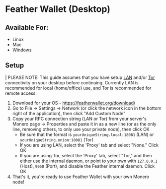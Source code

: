 # Feather Wallet (Desktop)
## Available For:
- Linux
- Mac
- Windows
## Setup
| PLEASE NOTE: This guide assumes that you have setup [LAN](https://docs.start9.com/latest/user-manual/connecting/connecting-lan/lan-os/) and/or [Tor](https://docs.start9.com/latest/user-manual/connecting/connecting-tor/tor-os/index) connectivity on your desktop before continuing.  Currently LAN is recommended for local (home/office) use, and Tor is recommended for remote access.

1. Download for your OS - https://featherwallet.org/download/
1. Go to File -> Settings -> Network (or click the network icon in the bottom right of the application), then click "Add Custom Node"
1. Copy your RPC connection string (LAN or Tor) from your server's Monero page -> Properties and paste it in as a new line (or as the only line, removing others, to only use your private node), then click OK
    - Be sure that the format is `yourUniqueString.local:18081` (LAN) or `yourUniqueString.onion:18081` (Tor)
    - If you are using LAN, select the 'Proxy' tab and select "None." Click OK
    - If you are using Tor, select the 'Proxy' tab, select "Tor," and then either use the internal daemon, or point to your own with `127.0.0.1` (Host), `9050` (Port), and disable the Feather internal daemon.  Click OK
1. That's it, you're ready to use Feather Wallet with your own Monero node!